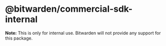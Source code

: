 # @bitwarden/commercial-sdk-internal

**Note:** This is only for internal use. Bitwarden will not provide any support for this package.
